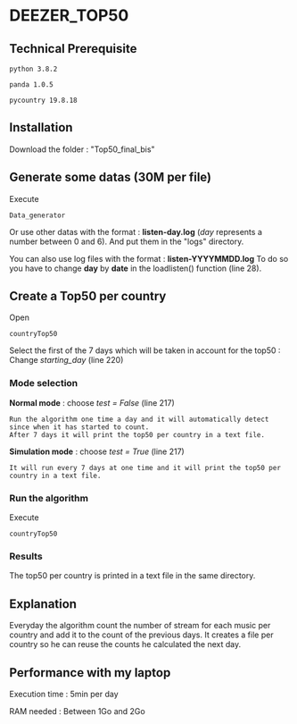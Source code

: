 
# DEEZER_TOP50

## Technical Prerequisite

```
python 3.8.2
```

```
panda 1.0.5
```

```
pycountry 19.8.18
```


## Installation

Download the folder : "Top50_final_bis"

## Generate some datas (30M per file)

Execute 
```
Data_generator
```
Or use other datas with the format : **listen-day.log**    (*day* represents a number between 0 and 6).
And put them in the "logs" directory.

You can also use log files with the format : **listen-YYYYMMDD.log**
To do so you have to change **day** by **date** in the loadlisten() function (line 28).


 ## Create a Top50 per country
 Open 
 ```
countryTop50
```

Select the first of the 7 days which will be taken in account for the top50 :
Change *starting_day* (line 220)


### Mode selection

**Normal mode** : choose *test = False* (line 217)
```
Run the algorithm one time a day and it will automatically detect since when it has started to count.
After 7 days it will print the top50 per country in a text file.
```

**Simulation mode** : choose *test = True* (line 217)
```
It will run every 7 days at one time and it will print the top50 per country in a text file.
```

### Run the algorithm
Execute
```
countryTop50
```

### Results
The top50 per country is printed in a text file in the same directory.


## Explanation

Everyday the algorithm count the number of stream for each music per country and add it to the count of the previous days.
It creates a file per country so he can reuse the counts he calculated the next day.

## Performance with my laptop
Execution time : 5min per day

RAM needed : Between 1Go and 2Go


